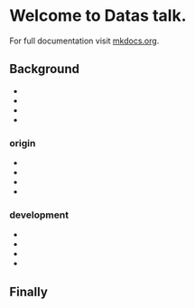 # Welcome to Datas talk.

For full documentation visit [mkdocs.org](https://www.mkdocs.org).

## Background
* 
* 
* 
* 
### origin
* 
* 
* 
* 
### development
* 
* 
* 
* 

## Finally
